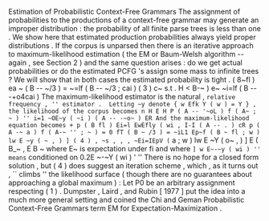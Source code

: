 Estimation of Probabilistic Context-Free Grammars 
The assignment of probabilities to the productions of a context-free grammar may generate an improper distribution : the probability of all finite parse trees is less than one . 
We show here that estimated production probabilities always yield proper distributions . 
If the corpus is unparsed then there is an iterative approach to maximum-likelihood estimation ( the EM or Baum-Welsh algorithm -- again , see Section 2 ) and the same question arises : do we get actual probabilities or do the estimated PCFG 's assign some mass to infinite trees ? 
We will show that in both cases the estimated probability is tight . 
( 8~fl ) ea ~ ( B -- ~/3 ) = ~=lf ( B -- ~/3 ; cai ) ( 3 ) c~ s.t . H < B-~ ) e~ ~i=lf ( B -- -+o4cai ) The maximum-likelihood estimator is the natural , `` relative frequency , '' estimator . 
Letting ~y denote { w Efk Y ( w ) = Y } , the likelihood of the corpus becomes n H E H P ( A -- '~oL ) f ( A~ ; ~ ) '' i=1 ~OE~y ( ~i ) ( A -- -~o~ ) ER And the maximum-likelihood equation becomes + p ( B fl ) Ei=l EwEfly ( wi , I-I ( A -- . ) cR p ( A -~ a ) f ( A-~ '' ; ~ ) = 0 fT ( B ~ /3 ) = ~iL1 Ep~f ( B ~ fl ; w ) lw E ~y ( ~ , ) ] ( 4 ) , ~s , , , ~Ei=IEpV ( `` a ; w ) lw E ~Y ( o~ , ) ] E ( B_~ , E B ~ where E~ is expectation under fi and where `` ] w E~-~y ( wi ) '' means `` conditioned on 0.2E ~-~Y ( wi ) ' '' There is no hope for a closed form solution , but ( 4 ) does suggest an iteration scheme , which , as it turns out , `` climbs '' the likelihood surface ( though there are no guarantees about approaching a global maximum ) : Let P0 be an arbitrary assignment respecting ( 1 ) . 
Dumpster , Laird , and Rubin [ 1977 ] put the idea into a much more general setting and coined the Chi and Geman Probabilistic Context-Free Grammars term EM for Expectation-Maximization . 
